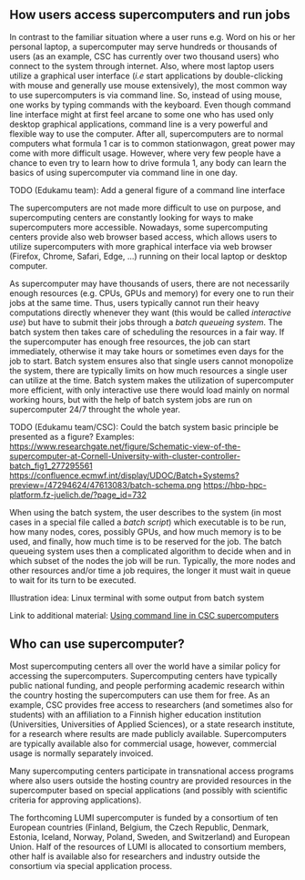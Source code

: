 ## How users access supercomputers and run jobs

In contrast to the familiar situation where a user runs e.g. Word on
his or her personal laptop, a supercomputer may serve hundreds or
thousands of users (as an example, CSC has currently over two thousand
users) who connect to the system through internet. Also, 
where most laptop users utilize a graphical user interface (*i.e*
start applications by double-clicking with mouse and generally use
mouse extensively), the most common way to use supercomputers is via
command line. So, instead of using mouse, one works by typing commands
with the keyboard. Even though command line interface might at first
feel arcane to some one who has used only desktop graphical
applications, command line is a very powerful and flexible way to use
the computer. After all, supercomputers are to normal computers what
formula 1 car is to common stationwagon, great power may come with
more difficult usage. However, where very few people have a chance to
even try to learn how to drive formula 1, any body can learn the
basics of using supercomputer via command line in one day.

TODO (Edukamu team): Add a general figure of a command line interface 

The supercomputers are not made more difficult to use on purpose, and
supercomputing centers are constantly looking for ways to make
supercomputers more accessible. Nowadays, some supercomputing centers
provide also web browser based access, which allows users to utilize
supercomputers with more graphical interface via web browser (Firefox,
Chrome, Safari, Edge, ...) running on their local laptop or desktop computer.

As supercomputer may have thousands of users, there are not
necessarily enough resources (e.g. CPUs, GPUs and memory) for every one to run
their jobs at the same time. Thus, users typically cannot run their
heavy computations directly whenever they want (this would be called
*interactive use*) but have to submit their jobs through a *batch
queueing system*. The batch system then takes care of scheduling the
resources in a fair way. If the supercomputer has enough free
resources, the job can start immediately, otherwise it may take hours
or sometimes even days for the job to start. Batch system ensures also
that single users cannot monopolize the system, there are typically
limits on how much resources a single user can utilize at the
time. Batch system makes the utilization of supercomputer more
efficient, with only interactive use there would load mainly on normal
working hours, but with the help of batch system jobs are run on
supercomputer 24/7 throught the whole year.

TODO (Edukamu team/CSC): Could the batch system basic principle be presented as a figure?
Examples: https://www.researchgate.net/figure/Schematic-view-of-the-supercomputer-at-Cornell-University-with-cluster-controller-batch_fig1_277295561
https://confluence.ecmwf.int/display/UDOC/Batch+Systems?preview=/47294624/47613083/batch-schema.png
https://hbp-hpc-platform.fz-juelich.de/?page_id=732

When using the batch system, the user describes to the system (in most
cases in a special file called a *batch script*) which executable is
to be run, how many nodes, cores, possibly GPUs, and how much memory
is to be used, and finally, how much time is to be reserved for the
job. The batch queueing system uses then a complicated algorithm to
decide when and in which subset of the nodes the job will be run. 
Typically, the more nodes and other resources and/or time a job
requires, the longer it must wait in queue to wait for its turn to be
executed. 

Illustration idea: Linux terminal with some output from batch system


Link to additional material: [Using command line in CSC supercomputers](https://docs.csc.fi/support/tutorials/env-guide/overview/)

## Who can use supercomputer?

Most supercomputing centers all over the world have a similar policy for
accessing the supercomputers. Supercomputing centers have typically
public national funding, and people performing academic research
within the country hosting the supercomputers can use them for
free. As an example, CSC provides free access to researchers (and
sometimes also for students) with an affiliation to a Finnish higher
education institution (Universities, Universities of Applied
Sciences), or a state research institute, for a research where results
are made publicly available. Supercomputers are typically available
also for commercial usage, however, commercial usage is normally
separately invoiced. 

Many supercomputing centers participate in transnational access
programs where also users outside the hosting country are provided
resources in the supercomputer based on special applications (and
possibly with scientific criteria for approving applications). 

The forthcoming LUMI supercomputer is funded by a consortium of ten
European countries (Finland, Belgium, the Czech Republic, Denmark,
Estonia, Iceland, Norway, Poland, Sweden, and Switzerland) and
European Union. Half of the resources of LUMI is allocated to
consortium members, other half is available also for researchers and
industry outside the consortium via special application process.
